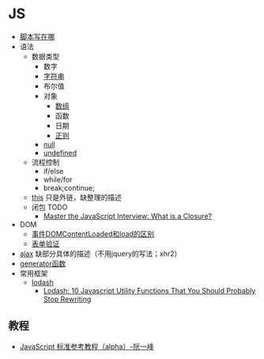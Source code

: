 # JS
* [脚本写在哪](place.md)
* 语法
	* 数据类型
		* 数字
		* [字符串](grammar/string)
		* 布尔值
		* 对象
			* [数组](grammar/array)
			* 函数
			* 日期
			* [正则](reg-reference.md)
		* [null](https://developer.mozilla.org/en-US/docs/Web/JavaScript/Reference/Global_Objects/null)
		* [undefined](https://developer.mozilla.org/en-US/docs/Web/JavaScript/Reference/Global_Objects/undefined)
	* 流程控制
		* if/else
		* while/for
		* break;continue;
	* [this](http://www.cnblogs.com/Wayou/p/all-this.html) 只是外链，缺整理的描述
	* 闭包 TODO
		* [Master the JavaScript Interview: What is a Closure?](https://medium.com/javascript-scene/master-the-javascript-interview-what-is-a-closure-b2f0d2152b36)
* DOM
	* [事件DOMContentLoaded和load的区别](dom-content-loaded-vs-load.md)
	* [表单验证](valid-input)
* [ajax](ajax.md) 缺部分具体的描述（不用jquery的写法；xhr2）
* [generator函数](generator)
* 常用框架
	* [lodash](https://lodash.com/)
		- [Lodash: 10 Javascript Utility Functions That You Should Probably Stop Rewriting](http://colintoh.com/blog/lodash-10-javascript-utility-functions-stop-rewriting)

## 教程
* [JavaScript 标准参考教程（alpha）-阮一峰](http://javascript.ruanyifeng.com/)
